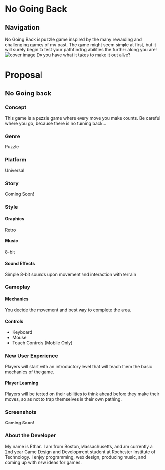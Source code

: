 # No Going Back
Navigation
----------
No Going Back is puzzle game inspired by the many rewarding and challenging games of my past. The game might seem simple at first, but it will surely begin to test your pathfinding abilities the further along you are!
![cover image]()
Do you have what it takes to make it out alive?
# Proposal
## No Going back
### Concept
This game is a puzzle game where every move you make counts. Be careful where you go, because there is no turning back...
### Genre
Puzzle
### Platform
Universal
### Story
Coming Soon!
### Style
#### Graphics
Retro
#### Music
8-bit
#### Sound Effects
Simple 8-bit sounds upon movement and interaction with terrain
### Gameplay
#### Mechanics
You decide the movement and best way to complete the area.
#### Controls
- Keyboard
- Mouse
- Touch Controls (Mobile Only)
### New User Experience
Players will start with an introductory level that will teach them the basic mechanics of the game.
#### Player Learning
Players will be tested on their abilities to think ahead before they make their moves, so as not to trap themselves in their own pathing.
### Screenshots
Coming Soon!
### About the Developer
My name is Ethan. I am from Boston, Massachusetts, and am currently a 2nd year Game Design and Development student at Rochester Institute of Technology. I enjoy programming, web design, producing music, and coming up with new ideas for games.
